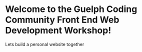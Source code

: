 <h1>Welcome to the Guelph Coding Community Front End Web Development Workshop! </h1>

<p>Lets build a personal website together</p>

